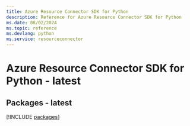 ```yaml
---
title: Azure Resource Connector SDK for Python
description: Reference for Azure Resource Connector SDK for Python
ms.date: 08/02/2024
ms.topic: reference
ms.devlang: python
ms.service: resourceconnector
---
```

# Azure Resource Connector SDK for Python - latest
## Packages - latest
[!INCLUDE [packages](resource-connector-index.md)]